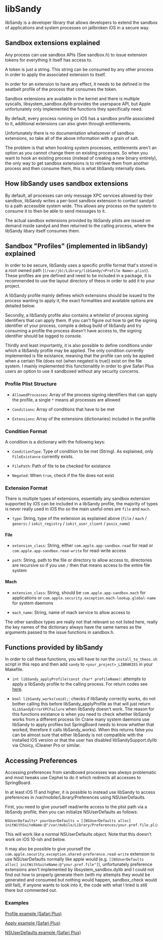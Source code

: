 # libSandy

libSandy is a developer library that allows developers to extend the sandbox of applications and system processes on jailbroken iOS in a secure way.

## Sandbox extensions explained

Any process can use sandbox APIs (See sandbox.h) to issue extension tokens for everything it itself has access to.

A token is just a string. This string can be consumed by any other process in order to apply the associated extension to itself.

In order for an extension to have any effect, it needs to be defined in the seatbelt profile of the process that consumes the token.

Sandbox extensions are available in the kernel and there is multiple syscalls, libsystem_sandbox.dylib provides the userspace API, but Apple unfortunately only implemented the functions they specifically need.

By default, every process running on iOS has a sandbox profile associated to it, additional extensions can also given through entitlements.

Unfortunately there is no documentation whatsoever of sandbox extensions, so take all of the above information with a grain of salt.

The problem is that when hooking system processes, entitlements aren't an option as you cannot change them on existing processes. So when you want to hook an existing process (instead of creating a new binary entirely), the only way to get sandbox extensions is to retrieve them from another process and then consume them, this is what libSandy internally does.

## How libSandy uses sandbox extensions

By default, all processes can only message XPC services allowed by their sandbox, libSandy writes a per-boot sandbox extension to contact sandyd to a path accessible system wide. This allows any process on the system to consume it to then be able to send messages to it.

The actual sandbox extensions provided by libSandy plists are issued on demand inside sandyd and then returned to the calling process, where the libSandy libary itself consumes them.

## Sandbox "Profiles" (implemented in libSandy) explained

In order to be secure, libSandy uses a specific profile format that's stored in a root owned path (`(/var/jb)/Library/libSandy/<Profile Name>.plist`). These profiles are pre defined and need to be included in a package, it is recommended to use the layout directory of theos in order to add it to your project.

A libSandy profile mainly defines which extensions should be issued to the process wanting to apply it, the exact formalities and available options are detailed below.

Secondly, a libSandy profile also contains a whitelist of process signing identifiers that can apply them. If you can't figure out how to get the signing identifier of your process, compile a debug build of libSandy and try consuming a profile the process doesn't have access to, the signing identifier should be logged to console.

Thirdly and least importantly, it is also possible to define conditions under which a libSandy profile may be applied. The only condition currently implemented is file existance, meaning that the profile can only be applied when a certain file (does not (when negated is true)) exist on the file system. I mainly implemented this functionalitly in order to give Safari Plus users an option to use it sandboxed without any security concerns.

### Profile Plist Structure

* `AllowedProcesses`: Array of the process signing identifiers that can apply the profile, a single `*` means all processes are allowed

* `Conditions`: Array of conditions that have to be met

* `Extensions`: Array of the extensions (dictionaries) included in the profile

### Condition Format

A condition is a dictionary with the following keys:

* `ConditionType`: Type of condition to be met (String). As explained, only `FileExistance` currently exists.

* `FilePath`: Path of file to be checked for existance

* `Negated`: When `true`, check if the file does not exist

### Extension Format

There is multiple types of extensions, essentially any sandbox extension supported by iOS can be included in a libSandy profile, the majority of types is never really used in iOS tho so the main useful ones are `file` and `mach`.

* `type`: String, type of the extension as explained above (`file` / `mach` / `generic` / `iokit_registry` / `iokit_user_client` / `posix_name`)

#### File

* `extension_class`: String, either `com.apple.app-sandbox.read` for read or `com.apple.app-sandbox.read-write` for read-write access

* `path`: String, path to the file or directory to allow access to, directories are recursive so if you use `/` then that means access to the entire file system

#### Mach

* `extension_class`: String, should be `com.apple.app-sandbox.mach` for applications or `com.apple.security.exception.mach-lookup.global-name` for system daemons

* `mach_name`: String, name of mach service to allow access to

The other sandbox types are really not that relevant so not listed here, really the key names of the dictionary always have the same names as the arguments passed to the issue functions in sandbox.h.

## Functions provided by libSandy

In order to call these functions, you will have to run the `install_to_theos.sh` script in this repo and then add `sandy` to `<your_project>_LIBRARIES` in your Makefile.

- `int libSandy_applyProfile(const char* profileName)`: attempts to apply a libSandy profile to the calling process. For return codes see [here](libSandy.h#L5).

- `bool libSandy_works(void);`: checks if libSandy correctly works, do not bother calling this before libSandy_applyProfile as that will just return `kLibSandyErrorXPCFailure` when libSandy doesn't work. The reason for this functions existance is when you need to check whether libSandy works from a different process (In Crane many system daemons use libSandy to apply profiles but SpringBoard needs to know whether that worked, therefore it calls libSandy_works). When this returns false you can be almost sure that either libSandy is not compatible with the installed iOS version or that the user has disabled libSandySupport.dylib via Choicy, iCleaner Pro or similar.

## Accessing Preferences

Accessing preferences from sandboxed processes was always problematic and most tweaks use Cephei to do it which redirects all accesses to SpringBoard.

In at least iOS 11 and higher, it is possible to instead use libSandy to access preferences in /var/mobile/Library/Preferences using NSUserDefaults.

First, you need to give yourself read/write access to the plist path via a libSandy profile, then you can initialize NSUserDefaults as follows:

```
NSUserDefaults* yourUserDefaults = [[NSUserDefaults alloc] initWithSuiteName:@"/var/mobile/Library/Preferences/your.pref.file.plist"];
```

This will work like a normal NSUserDefaults object. Note that this doesn't work on iOS 10-ish and below.

It may also be possible to give yourself the `com.apple.security.exception.shared-preference.read-write` extension to use NSUserDefaults normally like apple would (e.g. `[[NSUserDefaults alloc] initWithSuiteName:@"your.pref.file"]`), unfortunately preference extensions aren't implemented by libsystem_sandbox.dylib and I could not find out how to properly generate them (with my attempts they would be generated and consumed but nothing would happen, sandbox_check would still fail), if anyone wants to look into it, the code with what I tried is still there but commented out.


### Examples

[Profile example (Safari Plus)](https://github.com/opa334/SafariPlus/tree/master/layout/Library/libSandy/SafariPlus_FileAccess.plist)

[Apply example (Safari Plus)](https://github.com/opa334/SafariPlus/blob/master/MobileSafari/Classes/SPFileManager.mm#L118)

[NSUserDefaults example (Safari Plus)](https://github.com/opa334/SafariPlus/blob/master/MobileSafari/Classes/SPPreferenceManager.mm#L279)
